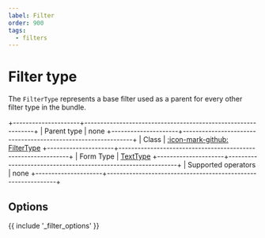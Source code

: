 ```yaml
---
label: Filter
order: 900
tags:
  - filters
---
```


# Filter type

The `FilterType` represents a base filter used as a parent for every other filter type in the bundle.

+---------------------+--------------------------------------------------------------+
| Parent type         | none
+---------------------+--------------------------------------------------------------+
| Class               | [:icon-mark-github: FilterType](https://github.com/Kreyu/data-table-bundle/blob/main/src/Filter/Type/FilterType.php)
+---------------------+--------------------------------------------------------------+
| Form Type           | [TextType](https://symfony.com/doc/current/reference/forms/types/text.html)
+---------------------+--------------------------------------------------------------+
| Supported operators | none
+---------------------+--------------------------------------------------------------+

## Options

{{ include '_filter_options' }}
